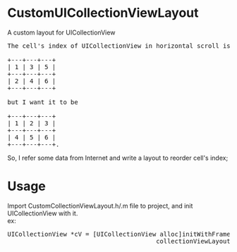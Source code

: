 CustomUICollectionViewLayout
============================

A custom layout for UICollectionView<br>

<pre>
The cell's index of UICollectionView in horizontal scroll is

+---+---+---+
| 1 | 3 | 5 |
+---+---+---+
| 2 | 4 | 6 |
+---+---+---+

but I want it to be

+---+---+---+
| 1 | 2 | 3 |
+---+---+---+
| 4 | 5 | 6 |
+---+---+---+.
</pre>
So, I refer some data from Internet and write a layout to reorder cell's index;<br>

Usage
============================

Import CustomCollectionViewLayout.h/.m file to project, and init UICollectionView with it.<br>
ex:<br>
<pre>
UICollectionView *cV = [UICollectionView alloc]initWithFrame:CGRectMake(x, y, width, height)
                                        collectionViewLayout:[CustomCollectionViewLayout new]];
</pre>
